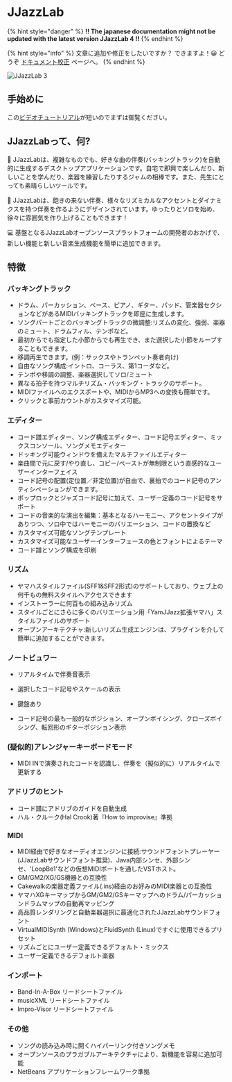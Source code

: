 # JJazzLab

{% hint style="danger" %}
**!! The japanese documentation might not be updated with the latest version JJazzLab 4 !!**
{% endhint %}

{% hint style="info" %}
文章に追加や修正をしたいですか？ できますよ！:grinning: どうぞ [ドキュメント校正](contribute/improve-doc.md) ページへ。
{% endhint %}

![JJazzLab 3](https://files.gitbook.com/v0/b/gitbook-x-prod.appspot.com/o/spaces%2F-MQE7B7yjVY3xzlsorS4-887967055%2Fuploads%2Fn2aJVW6yzE43sx6gf4Yb%2FJJazzLab3.0Full.png?alt=media\&token=ee42aa7b-c548-4213-be6b-604c5c2faed2)

## 手始めに

この[ビデオチュートリアル](video-tutorials.md#for-starters)が短いのでまずは御覧ください。

## JJazzLabって、何?&#x20;

🎵 JJazzLabは、複雑なものでも、好きな曲の伴奏(バッキングトラック)を自動的に生成するデスクトップアプリケーションです。自宅で即興で楽しんだり、新しいことを学んだり、楽器を練習したりするジャムの相棒です。また、先生にとっても素晴らしいツールです。&#x20;

:saxophone: JJazzLabは、飽きの来ない伴奏、様々なリズミカルなアクセントとダイナミクスを持つ伴奏を作るようにデザインされています。ゆったりとソロを始め、徐々に雰囲気を作り上げることもできます！

:computer: 基盤となるJJazzLabオープンソースプラットフォームの開発者のおかげで、新しい機能と新しい音楽生成機能を簡単に追加できます。 &#x20;

## 特徴

### バッキングトラック

* ドラム、パーカッション、ベース、ピアノ、ギター、パッド、管楽器セクションなどがあるMIDIバッキングトラックを即座に生成します。
* ソングパートごとのバッキングトラックの微調整:リズムの変化、強弱、楽器のミュート、ドラムフィル、テンポなど。
* 最初からでも指定した小節からでも再生でき、また選択した小節をループすることもできます。
* 移調再生できます。(例：サックスやトランペット奏者向け)
* 自由なソング構成:イントロ、コーラス、第1コーダなど。
* テンポや移調の調整、楽器選択してソロ/ミュート
* 異なる拍子を持つマルチリズム・バッキング・トラックのサポート。
* MIDIファイルへのエクスポートや、MIDIからMP3への変換も簡単です。
* クリックと事前カウントがカスタマイズ可能。

### エディター

* コード譜エディター、ソング構成エディター、コード記号エディター、ミックスコンソール、ソングメモエディター
* ドッキング可能ウィンドウを備えたマルチファイルエディター
* 楽曲間で元に戻す/やり直し、コピー/ペーストが無制限という直感的なユーザーインターフェイス
* コード記号の配置(定位置／非定位置)が自由で、裏拍でのコード記号のアンティシペーションができます。
* ポップロックとジャズコード記号に加えて、ユーザー定義のコード記号をサポート
* コードの音楽的な演出を編集：基本となるハーモニー、アクセントタイプがありつつ、ソロ中ではハーモニーのバリエーション、コードの置換など
* カスタマイズ可能なソングテンプレート
* カスタマイズ可能なユーザーインターフェースの色とフォントによるテーマ
* コード譜とソング構成を印刷

### リズム

* ヤマハスタイルファイル(SFF1\&SFF2形式)のサポートしており、ウェブ上の何千もの無料スタイルへアクセスできます
* インストーラーに何百もの組み込みリズム
* スタイルごとにさらに多くのバリエーション用「YamJJazz拡張ヤマハ」スタイルファイルのサポート
* オープンアーキテクチャ:新しいリズム生成エンジンは、プラグインを介して簡単に追加することができます。

### ノートビュワー

* リアルタイムで伴奏音表示
* 選択したコード記号やスケールの表示
*   鍵盤あり


* コード記号の最も一般的なポジション、オープンボイシング、クローズボイシング、転回形のギターポジション表示

### (疑似的)アレンジャーキーボードモード

* MIDI INで演奏されたコードを認識し、伴奏を（擬似的に）リアルタイムで更新する

### アドリブのヒント

* コード譜にアドリブのガイドを自動生成
* ハル・クルーク(Hal Crook)著『How to improvise』準拠

### MIDI

* MIDI経由で好きなオーディオエンジンに接続:サウンドフォントプレーヤー(JJazzLabサウンドフォント推奨)、Java内部シンセ、外部シンセ、'LoopBe1'などの仮想MIDIポートを通したVSTホスト。
* GM/GM2/XG/GS機器との互換性
* Cakewalkの楽器定義ファイル(.ins)経由のお好みのMIDI楽器との互換性
* ヤマハXGキーマップからGM/GM2/GSキーマップへのドラム/パーカッションドラムマップの自動再マッピング
* 高品質レンダリングと自動楽器選択に最適化されたJJazzLabサウンドフォント
* VirtualMIDISynth (Windows)とFluidSynth (Linux)ですぐに使用できるプリセット
* リズムごとにユーザー定義できるデフォルト・ミックス
* ユーザー定義できるデフォルト楽器

### インポート

* Band-In-A-Box リードシートファイル
* musicXML リードシートファイル
* Impro-Visor リードシートファイル

### その他

* ソングの読み込み時に開くハイパーリンク付きソングメモ
* オープンソースのプラガブルアーキテクチャにより、新機能を容易に追加可能
* NetBeans アプリケーションフレームワーク準拠

